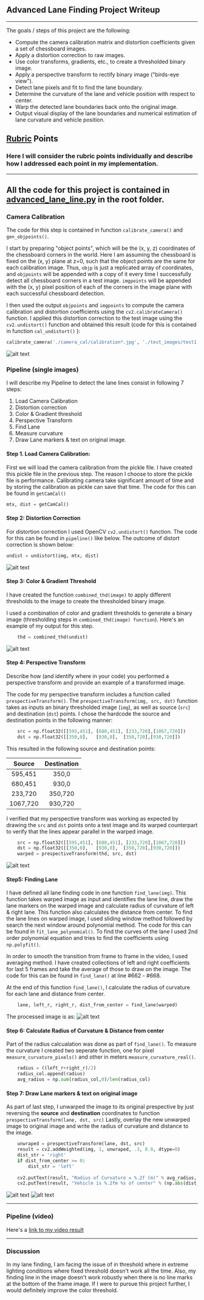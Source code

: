 ## Advanced Lane Finding Project Writeup

---

The goals / steps of this project are the following:

* Compute the camera calibration matrix and distortion coefficients given a set of chessboard images.
* Apply a distortion correction to raw images.
* Use color transforms, gradients, etc., to create a thresholded binary image.
* Apply a perspective transform to rectify binary image ("birds-eye view").
* Detect lane pixels and fit to find the lane boundary.
* Determine the curvature of the lane and vehicle position with respect to center.
* Warp the detected lane boundaries back onto the original image.
* Output visual display of the lane boundaries and numerical estimation of lane curvature and vehicle position.

[//]: # (Image References)
[image_ori]: ./test_images/test1.jpg "Original"
[image_camcal]: ./output_images/cam_cal.jpg "Camera Calibration Undistorted"
[image_undistor]: ./output_images/undist.jpg "Undistorted"
[image_binaryThd]: ./output_images/thresholded.png "Binary Thresholded"
[image_warped]: ./output_images/warped.jpg "Warped"
[image_lane]: ./output_images/lane.jpg "Fit Visual"
[image_final]: ./output_images/test1.jpg "Output"
[video_final]: ./project_video_sol.mp4 "Video"

## [Rubric](https://review.udacity.com/#!/rubrics/571/view) Points

### Here I will consider the rubric points individually and describe how I addressed each point in my implementation.  

---
All the code for this project is contained in [advanced_lane_line.py](https://github.com/roopakingole/CarND-Advanced-Lane-Lines/blob/master/advanced_lane_line.py) in the root folder.
---

### Camera Calibration

The code for this step is contained in function `calibrate_camera()` and `gen_objpoints()`.  

I start by preparing "object points", which will be the (x, y, z) coordinates of the chessboard corners in the world. Here I am assuming the chessboard is fixed on the (x, y) plane at z=0, such that the object points are the same for each calibration image.  Thus, `objp` is just a replicated array of coordinates, and `objpoints` will be appended with a copy of it every time I successfully detect all chessboard corners in a test image.  `imgpoints` will be appended with the (x, y) pixel position of each of the corners in the image plane with each successful chessboard detection.  

I then used the output `objpoints` and `imgpoints` to compute the camera calibration and distortion coefficients using the `cv2.calibrateCamera()` function.  I applied this distortion correction to the test image using the `cv2.undistort()` function and obtained this result (code for this is contained in function `cal_undistort()` ): 
```python
calibrate_camera('./camera_cal/calibration*.jpg', './test_images/test1.jpg')
```
![alt text][image_camcal]

### Pipeline (single images)
I will describe my Pipeline to detect the lane lines consist in following 7 steps:
1. Load Camera Calibration
2. Distortion correction
3. Color & Gradient threshold
4. Perspective Transform
5. Find Lane
6. Measure curvature
7. Draw Lane markers & text on original image.

#### Step 1. Load Camera Calibration:
First we will load the camera calibration from the pickle file. I have created this pickle file in the previous step. The reason I choose to store the pickle file is performance. Calibrating camera take significant amount of time and by storing the calibration as pickle can save that time. The code for this can be found in `getCamCal()`
```python
mtx, dist = getCamCal()
```

#### Step 2: Distortion Correction
For distortion correction I used OpenCV `cv2.undistort()` function. The code for this can be found in `pipeline()` like below. The outcome of distort correction is shown below:
```python
undist = undistort(img, mtx, dist)
```
![alt text][image_undistor]

#### Step 3: Color & Gradient Threshold 
I have created the function `combined_thd(image)` to apply different thresholds to the image to create the thresholded binary image.

I used a combination of color and gradient thresholds to generate a binary image (thresholding steps in `combined_thd(image) function`).  Here's an example of my output for this step.  
```python
    thd = combined_thd(undist)
```

![alt text][image_binaryThd]

#### Step 4: Perspective Transform 
Describe how (and identify where in your code) you performed a perspective transform and provide an example of a transformed image.

The code for my perspective transform includes a function called `prespectiveTransform()`.  The `prespectiveTransform(img, src, dst)` function takes as inputs an binary thresholded image (`img`), as well as source (`src`) and destination (`dst`) points.  I chose the hardcode the source and destination points in the following manner:

```python
    src = np.float32([[595,451], [680,451], [233,720],[1067,720]])
    dst = np.float32([[350,0],   [930,0],  [350,720],[930,720]])
```

This resulted in the following source and destination points:

| Source        | Destination   | 
|:-------------:|:-------------:| 
| 595,451       | 350,0         | 
| 680,451       | 930,0         |
| 233,720       | 350,720       |
| 1067,720      | 930,720       |

I verified that my perspective transform was working as expected by drawing the `src` and `dst` points onto a test image and its warped counterpart to verify that the lines appear parallel in the warped image.
```python
    src = np.float32([[595,451], [680,451], [233,720],[1067,720]])
    dst = np.float32([[350,0],   [930,0],  [350,720],[930,720]])
    warped = prespectiveTransform(thd, src, dst)
```
![alt text][image_warped]

#### Step5: Finding Lane
I have defined all lane finding code in one function `find_lane(img)`. This function takes warped image as input and identifies the lane line, draw the lane markers on the warped image and calculate radius of curvature of left & right lane. This function also calculates the distance from center.
To find the lane lines on warped image, I used sliding window method followed by search the next window around polynomial method. The code for this can be found in `fit_lane_polynomial()`. To find the curves of the lane I used 2nd order polynomial equation and tries to find the coefficients using `np.polyfit()`.

In order to smooth the transition from frame to frame in the video, I used averaging method. I have created collections of left and right coefficients for last 5 frames and take the average of those to draw on the image. The code for this can be found in `find_lane()` at line #662 - #668. 

At the end of this function `find_lane()`, I calculate the radius of curvature for each lane and distance from center.
```python
    lane, left_r, right_r, dist_from_center = find_lane(warped)
```
The processed image is as:
![alt text][image_lane]

#### Step 6: Calculate Radius of Curvature & Distance from center
Part of the radius calcualation was done as part of `find_lane()`. To measure the curvature I created two seperate function, one for pixel `measure_curvature_pixels()` and other in meters `measure_curvature_real()`. 

```python
    radius = ((left_r+right_r)/2)
    radius_col.append(radius)
    avg_radius = np.sum(radius_col,0)/len(radius_col)
```

#### Step 7: Draw Lane markers & text on original image
As part of last step, I unwarped the image to its original prespective by just reversing the **source** and **destination** coordinates to function `prespectiveTransform(lane, dst, src)`
Lastly, overlay the new unwarped image to original image and write the radius of curvature and distance to the image.

```python
    unwraped = prespectiveTransform(lane, dst, src)
    result = cv2.addWeighted(img, 1, unwraped, .3, 0.0, dtype=0)
    dist_str = 'right'
    if dist_from_center >= 0:
        dist_str = 'left'
        
    cv2.putText(result, "Radius of Curvature = %.2f (m)" % avg_radius, (20, 30), cv2.FONT_HERSHEY_SIMPLEX, 1.0, (255, 255, 255))
    cv2.putText(result, "Vehicle is %.2fm %s of center" % (np.abs(dist_from_center),dist_str), (20, 80), cv2.FONT_HERSHEY_SIMPLEX, 1.0, (255, 255, 255))
```
![alt text][image_ori] ![alt text][image_final]

---

### Pipeline (video)


Here's a [link to my video result](./project_video_sol.mp4)

---

### Discussion

In my lane finding, I am facing the issue of in threshold where in extreme lighting conditions where fixed threshold doesn't work all the time. Also, my finding line in the image doesn't work robustly when there is no line marks at the bottom of the frame image.
If I were to pursue this project further, I would definitely improve the color threshold.